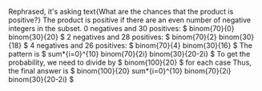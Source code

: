 Rephrased, it's asking text{What are the chances that the product is positive?}
The product is positive if there are an even number of negative integers in the subset.
0 negatives and 30 positives: $ binom{70}{0} binom{30}{20} $
2 negatives and 28 positives: $ binom{70}{2} binom{30}{18} $
4 negatives and 26 positives: $ binom{70}{4} binom{30}{16} $
The pattern is $ sum*{i=0}^{10} binom{70}{2i} binom{30}{20-2i} $
To get the probability, we need to divide by $ binom{100}{20} $ for each case
Thus, the final answer is $ binom{100}{20} sum*{i=0}^{10} binom{70}{2i} binom{30}{20-2i} $
